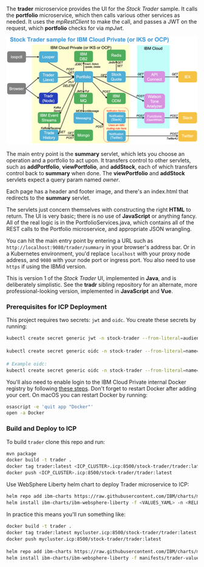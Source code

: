 <!--
       Copyright 2017 IBM Corp All Rights Reserved

   Licensed under the Apache License, Version 2.0 (the "License");
   you may not use this file except in compliance with the License.
   You may obtain a copy of the License at

       http://www.apache.org/licenses/LICENSE-2.0

   Unless required by applicable law or agreed to in writing, software
   distributed under the License is distributed on an "AS IS" BASIS,
   WITHOUT WARRANTIES OR CONDITIONS OF ANY KIND, either express or implied.
   See the License for the specific language governing permissions and
   limitations under the License.
-->

The **trader** microservice provides the UI for the *Stock Trader* sample.  It calls the **portfolio** microservice,
which then calls various other services as needed.  It uses the *mpRestClient* to make the call, and passes a JWT on the
request, which **portfolio** checks for via *mpJwt*.

![Architecural Diagram](lab/stock-trader.png)

The main entry point is the **summary** servlet, which lets you choose an operation and a portfolio to act upon.  It
transfers control to other servlets, such as **addPortfolio**, **viewPortfolio**, and **addStock**, each of which
transfers control back to **summary** when done.  The **viewPortfolio** and **addStock** servlets expect a query param
named *owner*.

Each page has a header and footer image, and there's an index.html that redirects to the **summary** servlet.

The servlets just concern themselves with constructing the right **HTML** to return.  The UI is very basic; there
is no use of **JavaScript** or anything fancy.  All of the real logic is in the PortfolioServices.java, which
contains all of the REST calls to the Portfolio microservice, and appropriate JSON wrangling.

You can hit the main entry point by entering a URL such as `http://localhost:9080/trader/summary` in your
browser's address bar.  Or in a Kubernetes environment, you'd replace `localhost` with your proxy node address, and
`9080` with your node port or ingress port.  You also need to use `https` if using the IBMid version.

This is version 1 of the *Stock Trader* UI, implemented in **Java**, and is deliberately simplistic.  See the
**tradr** sibling repository for an alternate, more professional-looking version, implemented in **JavaScript** and **Vue**.

 ### Prerequisites for ICP Deployment
 This project requires two secrets: `jwt` and `oidc`.  You create these secrets by running:
  ```bash
  kubectl create secret generic jwt -n stock-trader --from-literal=audience=stock-trader --from-literal=issuer=http://stock-trader.ibm.com
  
  kubectl create secret generic oidc -n stock-trader --from-literal=name=<OIDC_CLIENT_ID> --from-literal=issuer=<OIDC_ISSUER> --from-literal=auth=<OIDC_AUTH_ENDPOINT> --from-literal=token=<OIDC_TOKEN_ENDPOINT> --from-literal=id=<OIDC_CLIENT_ID> --from-literal=secret=<OIDC_CLIENT_SECRET> --from-literal=key=<OIDC_CERTIFICATE> --from-literal=nodeport=https://<TRADER_HOSTNAME>:<TRADER_HOSTPORT>
  
  # Example oidc:
  kubectl create secret generic oidc -n stock-trader --from-literal=name=blueLogin --from-literal=issuer=https://iam.toronto.ca.ibm.com --from-literal=auth=https://iam.ibm.com/idaas/oidc/endpoint/default/authorize --from-literal=token=https://iam.ibm.com/idaas/oidc/endpoint/default/token --from-literal=id=N2k3kD3kks9256x3 --from-literal=secret=I33kkj2k330023 --from-literal=key=idaaskey --from-literal=nodeport=https://10.42.95.159:32389
  ```
  
  You'll also need to enable login to the IBM Cloud Private internal Docker registry by following
  [these steps](https://www.ibm.com/support/knowledgecenter/en/SSBS6K_3.1.2/manage_images/configuring_docker_cli.html).
  Don't forget to restart Docker after adding your cert.  On macOS you can restart Docker by running:
  ```bash
  osascript -e 'quit app "Docker"'
  open -a Docker
  ```
 
 ### Build and Deploy to ICP
To build `trader` clone this repo and run:
```bash
mvn package
docker build -t trader .
docker tag trader:latest <ICP_CLUSTER>.icp:8500/stock-trader/trader:latest
docker push <ICP_CLUSTER>.icp:8500/stock-trader/trader:latest
```

Use WebSphere Liberty helm chart to deploy Trader microservice to ICP:
```bash
helm repo add ibm-charts https://raw.githubusercontent.com/IBM/charts/master/repo/stable/
helm install ibm-charts/ibm-websphere-liberty -f <VALUES_YAML> -n <RELEASE_NAME> --tls
```

In practice this means you'll run something like:
```bash
docker build -t trader .
docker tag trader:latest mycluster.icp:8500/stock-trader/trader:latest
docker push mycluster.icp:8500/stock-trader/trader:latest

helm repo add ibm-charts https://raw.githubusercontent.com/IBM/charts/master/repo/stable/
helm install ibm-charts/ibm-websphere-liberty -f manifests/trader-values.yaml -n trader --namespace stock-trader --tls
```
